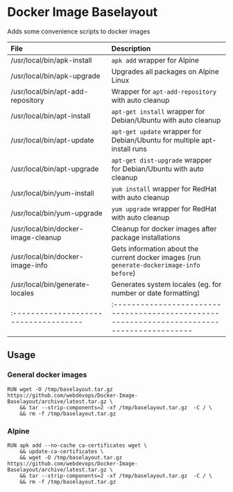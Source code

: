 # Docker Image Baselayout

Adds some convenience scripts to docker images


| File                                | Description                                                                               |
|:------------------------------------|:------------------------------------------------------------------------------------------|
| /usr/local/bin/apk-install          | `apk add` wrapper for Alpine                                                              |
| /usr/local/bin/apk-upgrade          | Upgrades all packages on Alpine Linux                                                     |
| /usr/local/bin/apt-add-repository   | Wrapper for `apt-add-repository` with auto cleanup                                        |
| /usr/local/bin/apt-install          | `apt-get install` wrapper for Debian/Ubuntu with auto cleanup                             |
| /usr/local/bin/apt-update           | `apt-get update` wrapper for Debian/Ubuntu for multiple apt-install runs                  |
| /usr/local/bin/apt-upgrade          | `apt-get dist-upgrade` wrapper for Debian/Ubuntu with auto cleanup                        |
| /usr/local/bin/yum-install          | `yum install` wrapper for RedHat with auto cleanup                                        |
| /usr/local/bin/yum-upgrade          | `yum upgrade` wrapper for RedHat with auto cleanup                                        |
| /usr/local/bin/docker-image-cleanup | Cleanup for docker images after package installations                                     |
| /usr/local/bin/docker-image-info    | Gets information about the current docker images (run `generate-dockerimage-info before`) |
| /usr/local/bin/generate-locales     | Generates system locales (eg. for number or date formatting)                              |
|:------------------------------------|:------------------------------------------------------------------------------------------|


## Usage

### General docker images

    RUN wget -O /tmp/baselayout.tar.gz https://github.com/webdevops/Docker-Image-Baselayout/archive/latest.tar.gz \
        && tar --strip-components=2 -xf /tmp/baselayout.tar.gz  -C / \
        && rm -f /tmp/baselayout.tar.gz

### Alpine

    RUN apk add --no-cache ca-certificates wget \
        && update-ca-certificates \
        && wget -O /tmp/baselayout.tar.gz https://github.com/webdevops/Docker-Image-Baselayout/archive/latest.tar.gz \
        && tar --strip-components=2 -xf /tmp/baselayout.tar.gz  -C / \
        && rm -f /tmp/baselayout.tar.gz
